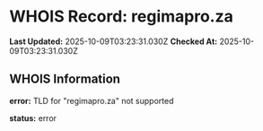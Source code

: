 # WHOIS Record: regimapro.za

**Last Updated:** 2025-10-09T03:23:31.030Z
**Checked At:** 2025-10-09T03:23:31.030Z

## WHOIS Information

**error:** TLD for "regimapro.za" not supported

**status:** error

